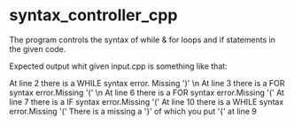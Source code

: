 # syntax_controller_cpp
The program controls the syntax of while &amp; for loops and if statements in the given code. 


Expected output whit given input.cpp is something like that:


At line 2 there is a WHILE syntax error. Missing ')' \n
At line 3 there is a FOR syntax error.Missing '(' \n
At line 6 there is a FOR syntax error.Missing '('
At line 7 there is a IF syntax error.Missing '('
At line 10 there is a WHILE syntax error.Missing '('
There is a missing a '}' of which you put '{' at line 9

